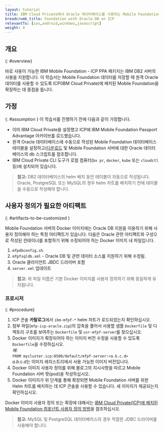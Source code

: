 ```yaml
---
layout: tutorial
title: IBM Cloud Private에서 Oracle 데이터베이스를 사용하는 Mobile Foundation 설정
breadcrumb_title: Foundation with Oracle DB on ICP
relevantTo: [ios,android,windows,javascript]
weight: 4
---
```

<!-- NLS_CHARSET=UTF-8 -->
## 개요
{: #overview}

바로 사용이 가능한 IBM Mobile Foundation - ICP PPA 패키지는 IBM DB2 서버의 사용을 지원합니다. 이 학습서는 Mobile Foundation 데이터를 저장할 때 원격 Oracle 데이터를 사용할 수 있도록 ICP(IBM Cloud Private)에 배치된 Mobile Foundation을 확장하는 데 중점을 둡니다.

## 가정
{: #assumption }
이 학습서를 진행하기 전에 다음과 같이 가정합니다.

* 이미 IBM Cloud Private을 설정했고 ICP에 IBM Mobile Foundation Passport Advantage 아카이브를 로드했습니다.
* 원격 Oracle 데이터베이스에 수동으로 작성된 Mobile Foundation 데이터베이스 테이블을 설정하고([다운로드]((customizable-db-artifacts-for-mfp-icp.zip)) 및 Mobile Foundation 서버에 대한 Oracle 데이터베이스의 db 스크립트를 참조합니다.
* IBM Cloud Private CLI 도구가 로컬 컴퓨터(`bx pr`, `docker`, `kube` 또는 `cloudctl` 등)에 설치되어 있습니다.

>**참고:** DB2 데이터베이스의 helm 배치 동안 테이블이 자동으로 작성됩니다. Oracle, PostgreSQL 또는 MySQL의 경우 helm 차트를 배치하기 전에 테이블을 수동으로 작성해야 합니다.

## 사용자 정의가 필요한 아티팩트
{: #artifacts-to-be-customized }

Mobile Foundation 서버의 Docker 이미지에는 Oracle DB 지원을 이용하기 위해 사용자 정의해야 하는 특정 아티팩트가 있습니다. 다음은 Oracle 관련 아티팩트와 구성으로 작성된 컨테이너를 포함하기 위해 수정되어야 하는 Docker 이미지 내 파일입니다.
1.	`mfpdbconfig.sh`.
2.	`mfpfsqldb.xml` - Oracle DB 및 관련 데이터 소스를 지원하기 위해 수정됨.
3.	Oracle 클라이언트 JBDC 드라이버 포함
4.	`server.xml` 업데이트

>**참고:** 위 파일 이름은 기본 Docker 이미지를 사용자 정의하기 위해 동일하게 유지됩니다.


### 프로시저
{: #procedure}

1.	ICP 콘솔 **카탈로그**에서 `ibm-mfpf-*` helm 차트가 로드되었는지 확인하십시오.
2.	첨부 파일(`mfp-icp-oracle.zip`)의 압축을 풀어서 사용할 샘플 `Dockerfile` 및 디렉토리 구조를 보여주는 `Dockerfile` 및 `usr-mfpf-server`를 찾으십시오.
3.	Docker 이미지가 확장되어야 하는 이미지 버전 수정을 사용할 수 있도록 `Dockerfile`을 수정하십시오.<br/>
     *예:*<br/>
      `FROM mycluster.icp:8500/default/mfpf-server:<a.b.c.d>`<br/>
       *a.b.c.d*는 이미지 레지스트리에서 사용 가능한 이미지 버전입니다.
4.	Docker 이미지 사용자 정의를 위해 블로그의 지시사항을 따르고 Mobile Foundation 서버 팟(pod)을 작성하십시오.
5.	Docker 이미지가 위 단계를 통해 확장되면 Mobile Foundation 서버를 위한 Helm 차트를 배치하는 데 ICP 콘솔을 사용할 수 있습니다. 새 이미지가 제공되는지 확인하십시오.

Docker 이미지 사용자 정의 또는 확장에 대해서는 [IBM Cloud Private(ICP)에 배치된 Mobile Foundation 컴포넌트 사용자 정의 방법](https://mobilefirstplatform.ibmcloud.com/blog/2018/11/04/customize-mfp-on-icp/)을 참조하십시오.

>**참고:** MySQL 및 PostgreSQL 데이터베이스의 경우 적절한 JDBC 드라이버를 사용해야 합니다.
